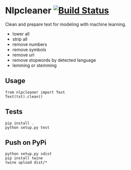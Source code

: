 # Nlpcleaner [![Build Status](https://travis-ci.org/giovannelli/nlpcleaner.svg?branch=master)](https://travis-ci.org/giovannelli/nlpcleaner)

Clean and prepare text for modeling with machine learning.
- lower all
- strip all
- remove numbers
- remove symbols
- remove url
- remove stopwords by detected language
- lemming or stemming

## Usage

```
from nlpcleaner import Text
Text(txt).clean()
```

## Tests

```
pip install .
python setup.py test
```

## Push on PyPi

```
python setup.py sdist
pip install twine
twine upload dist/*
```
